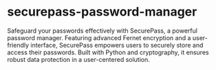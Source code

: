 # securepass-password-manager
Safeguard your passwords effectively with SecurePass, a powerful password manager. Featuring advanced Fernet encryption and a user-friendly interface, SecurePass empowers users to securely store and access their passwords. Built with Python and cryptography, it ensures robust data protection in a user-centered solution.
